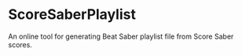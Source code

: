 # ScoreSaberPlaylist
An online tool for generating Beat Saber playlist file from Score Saber scores.
